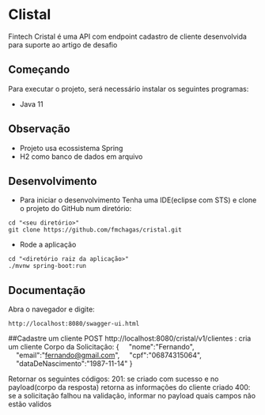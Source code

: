 # Clistal
Fintech Cristal é uma API com endpoint cadastro de cliente desenvolvida para suporte ao artigo de desafio

## Começando
Para executar o projeto, será necessário instalar os seguintes programas:
* Java 11


## Observação
* Projeto usa ecossistema Spring
* H2 como banco de dados em arquivo

## Desenvolvimento

* Para iniciar o desenvolvimento Tenha uma IDE(eclipse com STS) e clone o projeto do GitHub num diretório:

```shell
cd "<seu diretório>"
git clone https://github.com/fmchagas/cristal.git
```

* Rode a aplicação
```shell
cd "<diretório raiz da aplicação>"
./mvnw spring-boot:run
```
## Documentação
Abra o navegador e digite:
```shell
http://localhost:8080/swagger-ui.html
```

##Cadastre um cliente
POST http://localhost:8080/cristal/v1/clientes : cria um cliente
Corpo da Solicitação:
{
    "nome":"Fernando",
    "email":"fernando@gmail.com",
    "cpf":"06874315064",
    "dataDeNascimento":"1987-11-14"
}

Retornar os seguintes códigos:
201: se criado com sucesso e no payload(corpo da resposta) retorna as informações do cliente criado
400: se a solicitação falhou na validação, informar no payload quais campos não estão validos